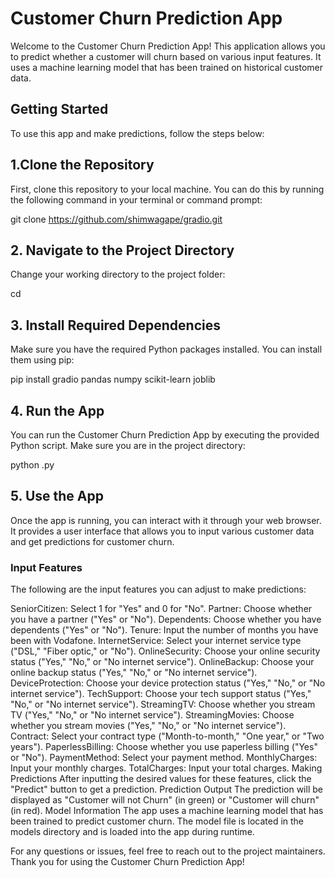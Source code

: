 # Customer Churn Prediction App
Welcome to the Customer Churn Prediction App! This application allows you to predict whether a customer will churn based on various input features. It uses a machine learning model that has been trained on historical customer data.

## Getting Started
To use this app and make predictions, follow the steps below:

## 1.Clone the Repository
First, clone this repository to your local machine. You can do this by running the following command in your terminal or command prompt:

git clone <https://github.com/shimwagape/gradio.git>
## 2. Navigate to the Project Directory
Change your working directory to the project folder:

cd <project-folder>
## 3. Install Required Dependencies
Make sure you have the required Python packages installed. You can install them using pip:


pip install gradio pandas numpy scikit-learn joblib
## 4. Run the App
You can run the Customer Churn Prediction App by executing the provided Python script. Make sure you are in the project directory:

python <app-script>.py
## 5. Use the App
Once the app is running, you can interact with it through your web browser. It provides a user interface that allows you to input various customer data and get predictions for customer churn.

### Input Features
The following are the input features you can adjust to make predictions:

SeniorCitizen: Select 1 for "Yes" and 0 for "No".
Partner: Choose whether you have a partner ("Yes" or "No").
Dependents: Choose whether you have dependents ("Yes" or "No").
Tenure: Input the number of months you have been with Vodafone.
InternetService: Select your internet service type ("DSL," "Fiber optic," or "No").
OnlineSecurity: Choose your online security status ("Yes," "No," or "No internet service").
OnlineBackup: Choose your online backup status ("Yes," "No," or "No internet service").
DeviceProtection: Choose your device protection status ("Yes," "No," or "No internet service").
TechSupport: Choose your tech support status ("Yes," "No," or "No internet service").
StreamingTV: Choose whether you stream TV ("Yes," "No," or "No internet service").
StreamingMovies: Choose whether you stream movies ("Yes," "No," or "No internet service").
Contract: Select your contract type ("Month-to-month," "One year," or "Two years").
PaperlessBilling: Choose whether you use paperless billing ("Yes" or "No").
PaymentMethod: Select your payment method.
MonthlyCharges: Input your monthly charges.
TotalCharges: Input your total charges.
Making Predictions
After inputting the desired values for these features, click the "Predict" button to get a prediction.
Prediction Output
The prediction will be displayed as "Customer will not Churn" (in green) or "Customer will churn" (in red).
Model Information
The app uses a machine learning model that has been trained to predict customer churn. The model file is located in the models directory and is loaded into the app during runtime.

For any questions or issues, feel free to reach out to the project maintainers. Thank you for using the Customer Churn Prediction App!
